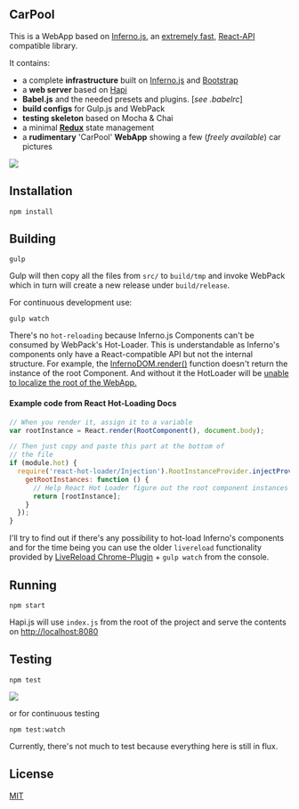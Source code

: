 ## CarPool

This is a WebApp based on <a href="https://github.com/trueadm/inferno">Inferno.js</a>, an <a href="http://infernojs.org/benchmarks/dbmonster-spike/">extremely fast</a>, <a href="http://facebook.github.io/react/">React-API</a> compatible library.

It contains:

- a complete **infrastructure** built on <a href="https://github.com/trueadm/inferno">Inferno.js</a> and <a href="http://getbootstrap.com/">Bootstrap</a>
- a **web server** based on <a href="http://hapijs.com/">Hapi</a>
- **Babel.js** and the needed presets and plugins. [*see .babelrc*]
- **build configs** for Gulp.js and WebPack
- **testing skeleton** based on Mocha & Chai
- a minimal **<a href="http://redux.js.org/">Redux</a>** state management
- a **rudimentary** 'CarPool' **WebApp** showing a few (*freely available*) car pictures

<img src="http://fs5.directupload.net/images/160209/ihft79fr.png">

## Installation

```shell
npm install
```

## Building

```shell
gulp
```

Gulp will then copy all the files from `src/` to `build/tmp` and invoke WebPack which in turn will create a new release under `build/release`.

For continuous development use:

```shell
gulp watch
```

There's no `hot-reloading` because Inferno.js Components can't be consumed by WebPack's Hot-Loader. This is understandable as Inferno's components
only have a React-compatible API but not the internal structure. For example, the <a href="https://github.com/trueadm/inferno/blob/master/src/DOM/rendering.js#L32">InfernoDOM.render()</a> function doesn't return the instance of the root
Component. And without it the HotLoader will be <a href="https://christianalfoni.github.io/react-webpack-cookbook/Hot-loading-components.html">unable to localize the root of the WebApp.</a>

#### Example code from React Hot-Loading Docs

```javascript
// When you render it, assign it to a variable
var rootInstance = React.render(RootComponent(), document.body);

// Then just copy and paste this part at the bottom of
// the file
if (module.hot) {
  require('react-hot-loader/Injection').RootInstanceProvider.injectProvider({
    getRootInstances: function () {
      // Help React Hot Loader figure out the root component instances on the page:
      return [rootInstance];
    }
  });
}
```

I'll try to find out if there's any possibility to hot-load Inferno's components and for the time being you can use the older `livereload` functionality provided by <a href="https://chrome.google.com/webstore/detail/livereload/jnihajbhpnppcggbcgedagnkighmdlei">LiveReload Chrome-Plugin</a> + `gulp watch` from the console.

## Running

```shell
npm start
```

Hapi.js will use `index.js` from the root of the project and serve the contents on <a href="http://localhost:8080">http://localhost:8080</a>

## Testing

```shell
npm test
```

<img src="http://fs5.directupload.net/images/160916/hyed7e2h.png">


or for continuous testing

```shell
npm test:watch
```

Currently, there's not much to test because everything here is still in flux.

## License

<a href="https://github.com/brakmic/CarPool/blob/master/LICENSE">MIT</a>
